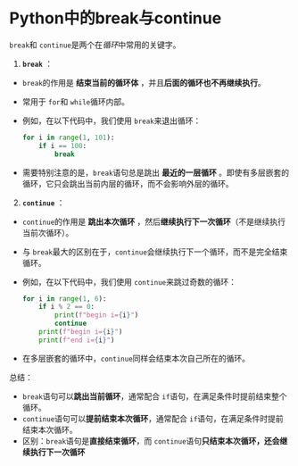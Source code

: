# Python中的break与continue

`break`和 `continue`是两个在*循环*中常用的关键字。

1. **`break`** ：

* `break`的作用是 **结束当前的循环体** ，并且**后面的循环也不再继续执行**。
* 常用于 `for`和 `while`循环内部。
* 例如，在以下代码中，我们使用 `break`来退出循环：

  ```python
  for i in range(1, 101):
      if i == 100:
          break
  ```
* 需要特别注意的是，`break`语句总是跳出 **最近的一层循环** 。即使有多层嵌套的循环，它只会跳出当前内层的循环，而不会影响外层的循环。

2. **`continue`** ：

* `continue`的作用是 **跳出本次循环** ，然后**继续执行下一次循环**（不是继续执行当前次循环）。
* 与 `break`最大的区别在于，`continue`会继续执行下一个循环，而不是完全结束循环。
* 例如，在以下代码中，我们使用 `continue`来跳过奇数的循环：

  ```python
  for i in range(1, 6):
      if i % 2 == 0:
          print(f"begin i={i}")
          continue
      print(f"begin i={i}")
      print(f"end i={i}")
  ```
* 在多层嵌套的循环中，`continue`同样会结束本次自己所在的循环。

总结：

* `break`语句可以**跳出当前循环**，通常配合 `if`语句，在满足条件时提前结束整个循环。
* `continue`语句可以**提前结束本次循环**，通常配合 `if`语句，在满足条件时提前结束本次循环。
* 区别：`break`语句是**直接结束循环**，而 `continue`语句**只结束本次循环，还会继续执行下一次循环**

